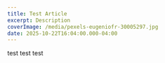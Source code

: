 ```yaml
---
title: Test Article
excerpt: Description
coverImage: /media/pexels-eugeniofr-30005297.jpg
date: 2025-10-22T16:04:00.000-04:00
---
```

test test test

